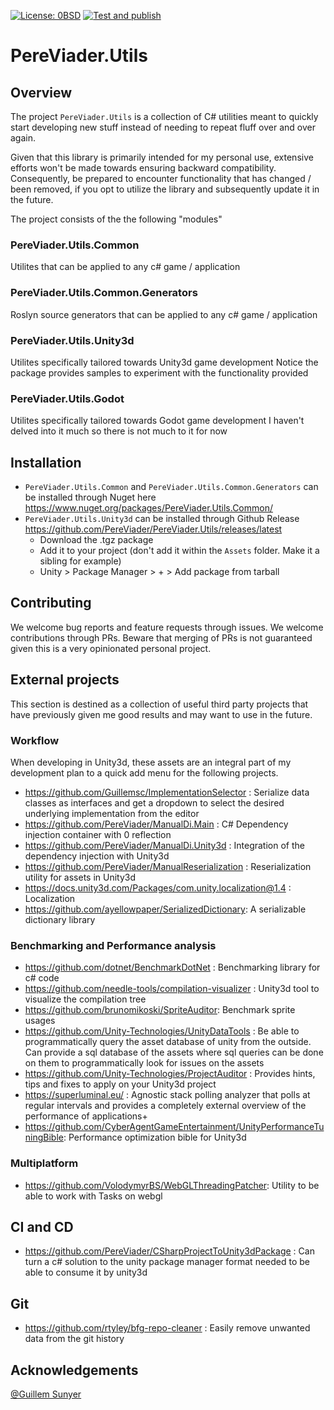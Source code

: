 [![License: 0BSD](https://img.shields.io/badge/License-0BSD-yellow.svg)](https://opensource.org/license/0bsd) [![Test and publish](https://github.com/PereViader/PereViader.Utils/actions/workflows/TestAndPublish.yml/badge.svg)](https://github.com/PereViader/PereViader.Utils/actions/workflows/TestAndPublish.yml)

# PereViader.Utils

## Overview
The project `PereViader.Utils` is a collection of C# utilities meant to quickly start developing new stuff instead of needing to repeat fluff over and over again.

Given that this library is primarily intended for my personal use, extensive efforts won't be made towards ensuring backward compatibility. Consequently, be prepared to encounter functionality that has changed / been removed, if you opt to utilize the library and subsequently update it in the future.

The project consists of the the following "modules"

### PereViader.Utils.Common
Utilites that can be applied to any c# game / application

### PereViader.Utils.Common.Generators
Roslyn source generators that can be applied to any c# game / application

### PereViader.Utils.Unity3d
Utilites specifically tailored towards Unity3d game development
Notice the package provides samples to experiment with the functionality provided

### PereViader.Utils.Godot
Utilites specifically tailored towards Godot game development
I haven't delved into it much so there is not much to it for now

## Installation
- `PereViader.Utils.Common` and `PereViader.Utils.Common.Generators` can be installed through Nuget here https://www.nuget.org/packages/PereViader.Utils.Common/
- `PereViader.Utils.Unity3d` can be installed through Github Release https://github.com/PereViader/PereViader.Utils/releases/latest
  - Download the .tgz package
  - Add it to your project (don't add it within the  `Assets` folder. Make it a sibling for example)
  - Unity > Package Manager > + > Add package from tarball

## Contributing
We welcome bug reports and feature requests through issues.
We welcome contributions through PRs.
Beware that merging of PRs is not guaranteed given this is a very opinionated personal project. 

## External projects
This section is destined as a collection of useful third party projects that have previously given me good results and may want to use in the future. 

### Workflow
When developing in Unity3d, these assets are an integral part of my development plan to a quick add menu for the following projects.
- https://github.com/Guillemsc/ImplementationSelector : Serialize data classes as interfaces and get a dropdown to select the desired underlying implementation from the editor 
- https://github.com/PereViader/ManualDi.Main : C# Dependency injection container with 0 reflection
- https://github.com/PereViader/ManualDi.Unity3d : Integration of the dependency injection with Unity3d 
- https://github.com/PereViader/ManualReserialization : Reserialization utility for assets in Unity3d
- https://docs.unity3d.com/Packages/com.unity.localization@1.4 : Localization
- https://github.com/ayellowpaper/SerializedDictionary: A serializable dictionary library

### Benchmarking and Performance analysis
- https://github.com/dotnet/BenchmarkDotNet : Benchmarking library for c# code
- https://github.com/needle-tools/compilation-visualizer : Unity3d tool to visualize the compilation tree
- https://github.com/brunomikoski/SpriteAuditor: Benchmark sprite usages
- https://github.com/Unity-Technologies/UnityDataTools : Be able to programmatically query the asset database of unity from the outside. Can provide a sql database of the assets where sql queries can be done on them to programmatically look for issues on the assets
- https://github.com/Unity-Technologies/ProjectAuditor : Provides hints, tips and fixes to apply on your Unity3d project 
- https://superluminal.eu/ : Agnostic stack polling analyzer that polls at regular intervals and provides a completely external overview of the performance of applications+
- https://github.com/CyberAgentGameEntertainment/UnityPerformanceTuningBible: Performance optimization bible for Unity3d

### Multiplatform
- https://github.com/VolodymyrBS/WebGLThreadingPatcher: Utility to be able to work with Tasks on webgl

## CI and CD
- https://github.com/PereViader/CSharpProjectToUnity3dPackage : Can turn a c# solution to the unity package manager format needed to be able to consume it by unity3d 

## Git
- https://github.com/rtyley/bfg-repo-cleaner : Easily remove unwanted data from the git history   

## Acknowledgements
[@Guillem Sunyer](https://github.com/Guillemsc)

